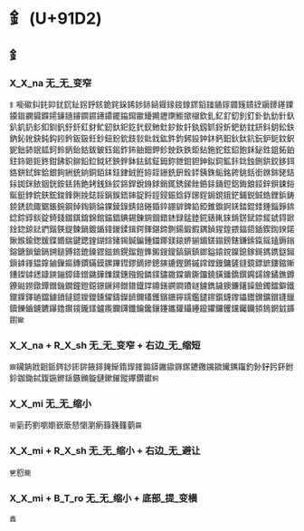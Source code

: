 # 釒 (U+91D2)

## 釒

### X_X_na 无_无_变窄
`釒`㘅䃢䤛䤜䤝䤞䤟䤠䤢䤣䤤䤥䤩䤪䤭䤮䤲䤴䤷䤸䤹䤼䤽䤾䥀䥁䥂䥄䥉䥊䥋䥎䥑䥓䥔䥖䥘䥜䥠䥡䥤䥥䥦䥧䥨䥪䥬䥮䥯䥰䥱䥲䥳䥵䥶䥷䲗撳檭欽釓釔釕釖釗釘釙釚釛針釞釟釠釢釤釦釧釩釪釬釭釮釯釰釱釲釳釴釵釶釷釸釹釺釻釼釽釾釿鈀鈁鈂鈃鈄鈅鈆鈇鈉鈊鈋鈌鈍鈎鈏鈐鈑鈒鈓鈔鈕鈖鈗鈘鈙鈚鈛鈜鈝鈞鈟鈠鈡鈢鈣鈤鈥鈦鈧鈨鈩鈪鈫鈬鈮鈯鈰鈱鈲鈳鈴鈵鈶鈷鈸鈹鈺鈻鈼鈽鈾鈿鉀鉁鉂鉃鉄鉅鉆鉇鉈鉉鉊鉋鉌鉍鉎鉏鉐鉑鉒鉓鉔鉕鉖鉗鉘鉙鉚鉛鉝鉞鉟鉠鉡鉢鉣鉥鉦鉧鉨鉪鉬鉭鉮鉯鉰鉱鉲鉳鉵鉶鉷鉸鉹鉺鉻鉼鉽鉾鉿銀銁銂銃銄銅銆銇銈銉銊銋銌銍銏銑銒銓銔銕銖銗銘銙銚銛銜銝銟銠銡銢銣銤銥銦銧銨銩銪銫銬銭銯銰銱銲銳銵銶銷銸銹銻銼銽銾銿鋀鋁鋂鋃鋄鋅鋇鋉鋊鋋鋌鋍鋎鋏鋐鋑鋒鋓鋔鋕鋖鋗鋘鋙鋛鋜鋝鋞鋟鋠鋡鋢鋣鋥鋦鋧鋨鋩鋪鋭鋮鋯鋰鋲鋳鋴鋵鋶鋷鋸鋹鋺鋼鋽鋾鋿錀錁錂錄錆錇錈錉錊錋錌錍錎錏錐錑錒錓錔錕錗錘錙錚錛錜錝錞錟錠錡錢錣錤錥錦錧錨錩錪錫錬錭錮錯錰録錳錴錵錶錷錸錹錺錻錼錽錿鍀鍁鍂鍃鍄鍅鍆鍇鍈鍉鍊鍋鍍鍎鍏鍐鍒鍓鍔鍕鍖鍗鍘鍚鍛鍜鍝鍞鍟鍠鍡鍢鍣鍤鍥鍧鍨鍩鍬鍭鍮鍯鍰鍱鍲鍴鍵鍶鍷鍸鍹鍺鍻鍼鍽鍾鍿鎁鎂鎄鎅鎆鎇鎈鎉鎊鎋鎌鎍鎎鎐鎑鎒鎓鎔鎕鎖鎗鎘鎙鎚鎛鎝鎞鎟鎠鎡鎢鎤鎦鎧鎨鎩鎪鎫鎬鎭鎮鎯鎰鎱鎲鎳鎴鎵鎶鎷鎸鎹鎺鎻鎼鎽鎾鎿鏀鏁鏂鏄鏆鏋鏌鏍鏎鏏鏐鏑鏒鏓鏔鏕鏗鏘鏚鏛鏜鏝鏞鏟鏠鏡鏢鏣鏤鏥鏩鏪鏫鏬鏭鏮鏯鏰鏱鏲鏳鏴鏵鏶鏷鏸鏹鏺鏻鏼鏽鏾鏿鐀鐁鐂鐃鐄鐇鐈鐉鐊鐋鐌鐍鐎鐏鐐鐑鐒鐓鐔鐕鐖鐗鐘鐙鐚鐛鐝鐞鐟鐠鐡鐣鐤鐥鐦鐧鐨鐩鐪鐫鐬鐭鐮鐯鐰鐱鐲鐳鐴鐵鐶鐷鐸鐹鐺鐻鐼鐽鐿鑀鑁鑂鑃鑄鑅鑇鑈鑉鑊鑌鑎鑏鑐鑑鑓鑔鑕鑖鑗鑘鑙鑚鑛鑜鑝鑞鑟鑠鑡鑢鑣鑤鑥鑦鑧鑨鑩鑪鑬鑭鑮鑯鑰鑱鑲鑳鑴鑵鑷鑸鑹鑺鑼钁钂钃钄顉鵭龬龯龲鑆`䥲`

### X_X_na + R_X_sh 无_无_变窄 + 右边_无_缩短
`䥏`鑶䤡䤦䤧䤨䤫䤬䤯䤱䤳䤵䤶䤺䤻䤿䥃䥇䥈䥕䥗䥙䥛䥝䥞䥟䥩䥫䥴䥹釣釥釨釫鈈鉜鉩鉫鋤鋱鍑鍦鎀鎃鏃鏅鏇鏈鏉鏙鏦鑻鑽钀`鉤`

### X_X_mi 无_无_缩小 
`䕔`䉧䔙劉嚠嬼嶔廞懖懰瀏瘹籙籛籦藰`靎`

### X_X_mi + R_X_sh 无_无_缩小 + 右边_无_避让
`㐥`憌`䬟`

### X_X_mi + B_T_ro  无_无_缩小 + 底部_提_变横 
`鑫`